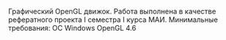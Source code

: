 Графический OpenGL движок.
Работа выполнена в качестве рефератного проекта I семестра I курса МАИ.
Минимальные требования:
ОС Windows
OpenGL 4.6
